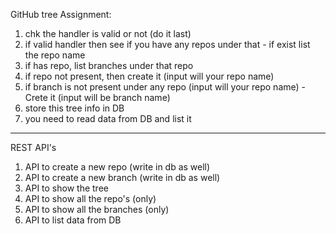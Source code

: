 GitHub tree Assignment:
1) chk the handler is valid or not (do it last)
2) if valid handler then see if you have any repos under that - if exist list the repo name
3) if has repo, list branches under that repo
4) if repo not present, then create it (input will your repo name)
5) if branch is not present under any repo (input will your repo name)  - Crete it (input will be branch name)
6) store this tree info in DB
7) you need to read data from DB and list it
---------
REST API's
1) API to create a new repo (write in db as well)
2) API to create a new branch (write in db as well)
3) API to show the tree
4) API to show all the repo's (only)
5) API to show all the branches (only)
6) API to list data from DB
